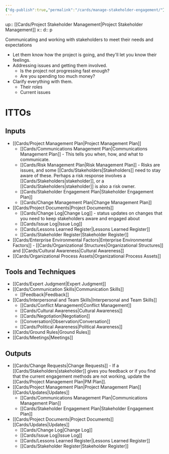 ```yaml
---
{"dg-publish":true,"permalink":"/cards/manage-stakeholder-engagement/"}
---
```


up:: [[Cards/Project Stakeholder Management\|Project Stakeholder Management]] 
x:: 
d:: p

Communicating and working with stakeholders to meet their needs and expectations
- Let them know how the project is going, and they'll let you know their feelings.
- Addressing issues and getting them involved.
	- Is the project not progressing fast enough?
	- Are you spending too much money?
- Clarify everything with them.
	- Their roles
	- Current issues 
# ITTOs

## Inputs
- [[Cards/Project Management Plan\|Project Management Plan]]
	- [[Cards/Communications Management Plan\|Communications Management Plan]] - This tells you when, how, and what to communicate.
	- [[Cards/Risk Management Plan\|Risk Management Plan]] - Risks are issues, and some [[Cards/Stakeholders\|Stakeholders]] need to stay aware of these. Perhaps a risk response involves a [[Cards/Stakeholders\|stakeholder]], or a [[Cards/Stakeholders\|stakeholder]] is also a risk owner. 
	- [[Cards/Stakeholder Engagement Plan\|Stakeholder Engagement Plan]]
	- [[Cards/Change Management Plan\|Change Management Plan]]
- [[Cards/Project Documents\|Project Documents]]
	- [[Cards/Change Log\|Change Log]] - status updates on changes that you need to keep stakeholders aware and engaged about
	- [[Cards/Issue Log\|Issue Log]] 
	- [[Cards/Lessons Learned Register\|Lessons Learned Register]]
	- [[Cards/Stakeholder Register\|Stakeholder Register]]
- [[Cards/Enterprise Environmental Factors\|Enterprise Environmental Factors]] - [[Cards/Organizational Structures\|Organizational Structures]] and [[Cards/Cultural Awareness\|Cultural Awareness]] 
- [[Cards/Organizational Process Assets\|Organizational Process Assets]]

## Tools and Techniques
- [[Cards/Expert Judgment\|Expert Judgment]]
- [[Cards/Communication Skills\|Communication Skills]]
	- [[Feedback\|Feedback]]
- [[Cards/Interpersonal and Team Skills\|Interpersonal and Team Skills]]
	- [[Cards/Conflict Management\|Conflict Management]]
	- [[Cards/Cultural Awareness\|Cultural Awareness]]
	- [[Cards/Negotiation\|Negotiation]]
	- [[Conversation\|Observation/Conversation]]
	- [[Cards/Political Awareness\|Political Awareness]]
- [[Cards/Ground Rules\|Ground Rules]]
- [[Cards/Meetings\|Meetings]]

## Outputs
- [[Cards/Change Requests\|Change Requests]] - If a [[Cards/Stakeholders\|stakeholder]] gives you feedback or if you find that the current engagement methods are not working, update the [[Cards/Project Management Plan\|PM Plan]].
- [[Cards/Project Management Plan\|Project Management Plan]] [[Cards/Updates\|Updates]]
	- [[Cards/Communications Management Plan\|Communications Management Plan]]
	- [[Cards/Stakeholder Engagement Plan\|Stakeholder Engagement Plan]]
- [[Cards/Project Documents\|Project Documents]] [[Cards/Updates\|Updates]]
	- [[Cards/Change Log\|Change Log]]
	- [[Cards/Issue Log\|Issue Log]]
	- [[Cards/Lessons Learned Register\|Lessons Learned Register]]
	- [[Cards/Stakeholder Register\|Stakeholder Register]]